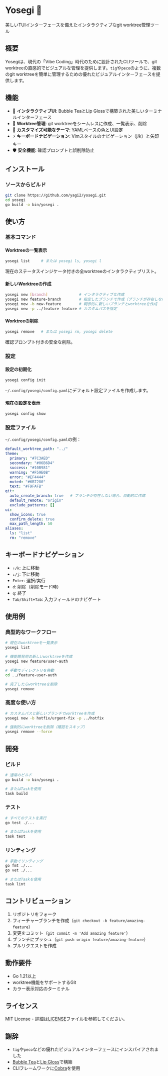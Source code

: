 # Yosegi 🌲

美しいTUIインターフェースを備えたインタラクティブなgit worktree管理ツール

## 概要

Yosegiは、現代の「Vibe Coding」時代のために設計されたCLIツールで、git worktreeの直感的でビジュアルな管理を提供します。`tig`や`peco`のように、複数のgit worktreeを簡単に管理するための優れたビジュアルインターフェースを提供します。

## 機能

- 🎯 **インタラクティブUI**: Bubble TeaとLip Glossで構築された美しいターミナルインターフェース
- 🌲 **Worktree管理**: git worktreeをシームレスに作成、一覧表示、削除
- 🎨 **カスタマイズ可能なテーマ**: YAMLベースの色とUI設定
- ⚡ **キーボードナビゲーション**: Vimスタイルのナビゲーション（j/k）と矢印キー
- 🛡️ **安全機能**: 確認プロンプトと誤削除防止

## インストール

### ソースからビルド

```bash
git clone https://github.com/yagi2/yosegi.git
cd yosegi
go build -o bin/yosegi .
```

## 使い方

### 基本コマンド

#### Worktreeの一覧表示
```bash
yosegi list     # または yosegi ls, yosegi l
```
現在のステータスインジケータ付きの全worktreeのインタラクティブリスト。

#### 新しいWorktreeの作成
```bash
yosegi new [branch]              # インタラクティブな作成
yosegi new feature-branch        # 指定したブランチで作成（ブランチが存在しない場合は自動作成）
yosegi new -b new-feature        # 明示的に新しいブランチとworktreeを作成
yosegi new -p ../feature feature # カスタムパスを指定
```

#### Worktreeの削除
```bash
yosegi remove   # または yosegi rm, yosegi delete
```
確認プロンプト付きの安全な削除。

### 設定

#### 設定の初期化
```bash
yosegi config init
```
`~/.config/yosegi/config.yaml`にデフォルト設定ファイルを作成します。

#### 現在の設定を表示
```bash
yosegi config show
```

### 設定ファイル

`~/.config/yosegi/config.yaml`の例：

```yaml
default_worktree_path: "../"
theme:
  primary: "#7C3AED"
  secondary: "#06B6D4" 
  success: "#10B981"
  warning: "#F59E0B"
  error: "#EF4444"
  muted: "#6B7280"
  text: "#F9FAFB"
git:
  auto_create_branch: true   # ブランチが存在しない場合、自動的に作成
  default_remote: "origin"
  exclude_patterns: []
ui:
  show_icons: true
  confirm_delete: true
  max_path_length: 50
aliases:
  ls: "list"
  rm: "remove"
```

## キーボードナビゲーション

- `↑/k`: 上に移動
- `↓/j`: 下に移動  
- `Enter`: 選択/実行
- `d`: 削除（削除モード時）
- `q`: 終了
- `Tab/Shift+Tab`: 入力フィールドのナビゲート

## 使用例

### 典型的なワークフロー

```bash
# 現在のworktreeを一覧表示
yosegi list

# 機能開発用の新しいworktreeを作成
yosegi new feature/user-auth

# 手動でディレクトリを移動
cd ../feature-user-auth

# 完了したらworktreeを削除
yosegi remove
```

### 高度な使い方

```bash
# カスタムパスと新しいブランチでworktreeを作成
yosegi new -b hotfix/urgent-fix -p ../hotfix

# 強制的にworktreeを削除（確認をスキップ）
yosegi remove --force
```

## 開発

### ビルド
```bash
# 通常のビルド
go build -o bin/yosegi .

# またはTaskを使用
task build
```

### テスト
```bash
# すべてのテストを実行
go test ./...

# またはTaskを使用
task test
```

### リンティング
```bash
# 手動でリンティング
go fmt ./...
go vet ./...

# またはTaskを使用
task lint
```

## コントリビューション

1. リポジトリをフォーク
2. フィーチャーブランチを作成（`git checkout -b feature/amazing-feature`）
3. 変更をコミット（`git commit -m 'Add amazing feature'`）
4. ブランチにプッシュ（`git push origin feature/amazing-feature`）
5. プルリクエストを作成

## 動作要件

- Go 1.21以上
- worktree機能をサポートするGit
- カラー表示対応のターミナル

## ライセンス

MIT License - 詳細は[LICENSE](LICENSE)ファイルを参照してください。

## 謝辞

- `tig`や`peco`などの優れたビジュアルインターフェースにインスパイアされました
- [Bubble Tea](https://github.com/charmbracelet/bubbletea)と[Lip Gloss](https://github.com/charmbracelet/lipgloss)で構築
- CLIフレームワークに[Cobra](https://github.com/spf13/cobra)を使用